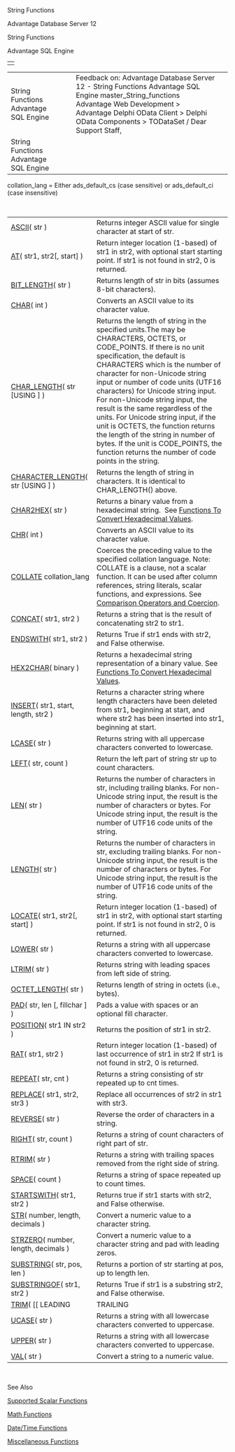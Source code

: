 String Functions




Advantage Database Server 12  

String Functions

Advantage SQL Engine

|  |
| --- |
|  |

|  |  |  |  |  |
| --- | --- | --- | --- | --- |
| String Functions  Advantage SQL Engine |  |  | Feedback on: Advantage Database Server 12 - String Functions Advantage SQL Engine master\_String\_functions Advantage Web Development > Advantage Delphi OData Client > Delphi OData Components > TODataSet / Dear Support Staff, |  |
| String Functions  Advantage SQL Engine |  |  |  |  |

collation\_lang = Either ads\_default\_cs (case sensitive) or ads\_default\_ci (case insensitive)

 

|  |  |
| --- | --- |
| [ASCII](master_ascii.htm)( str ) | Returns integer ASCII value for single character at start of str. |
| [AT](master_at.htm)( str1, str2[, start] ) | Return integer location (1-based) of str1 in str2, with optional start starting point.  If str1 is not found in str2, 0 is returned. |
| [BIT\_LENGTH](master_bit_length.htm)( str ) | Returns length of str in bits (assumes 8-bit characters). |
| [CHAR](master_char.htm)( int ) | Converts an ASCII value to its character value. |
| [CHAR\_LENGTH](master_char_length.htm)( str [USING <unit>] ) | Returns the length of string in the specified units.The <unit> may be CHARACTERS, OCTETS, or CODE\_POINTS. If there is no unit specification, the default is CHARACTERS which is the number of character for non-Unicode string input or number of code units (UTF16 characters) for Unicode string input. For non-Unicode string input, the result is the same regardless of the units. For Unicode string input, if the unit is OCTETS, the function returns the length of the string in number of bytes. If the unit is CODE\_POINTS, the function returns the number of code points in the string. |
| [CHARACTER\_LENGTH](master_char_length.htm)( str [USING <unit>] ) | Returns the length of string in characters. It is identical to CHAR\_LENGTH() above. |
| [CHAR2HEX](master_char2hex.htm)( str ) | Returns a binary value from a hexadecimal string.  See [Functions To Convert Hexadecimal Values](master_functions_to_convert_hexadecim.htm). |
| [CHR](master_chr.htm)( int ) | Converts an ASCII value to its character value. |
| [COLLATE](master_collate.htm) collation\_lang | Coerces the preceding value to the specified collation language. Note: COLLATE is a clause, not a scalar function. It can be used after column references, string literals, scalar functions, and expressions. See [Comparison Operators and Coercion](master_case_insensitive_field_type.htm#comparison_operators_and_coercion). |
| [CONCAT](master_concat.htm)( str1, str2 ) | Returns a string that is the result of concatenating str2 to str1. |
| [ENDSWITH](master_endswith.htm)( str1, str2 ) | Returns True if str1 ends with str2, and False otherwise. |
| [HEX2CHAR](master_hex2char.htm)( binary ) | Returns a hexadecimal string representation of a binary value. See [Functions To Convert Hexadecimal Values](master_functions_to_convert_hexadecim.htm). |
| [INSERT](master_insert_scalar.htm)( str1, start, length, str2 ) | Returns a character string where length characters have been deleted from str1, beginning at start, and where str2 has been inserted into str1, beginning at start. |
| [LCASE](master_lower.htm)( str ) | Returns string with all uppercase characters converted to lowercase. |
| [LEFT](master_left.htm)( str, count ) | Return the left part of string str up to count characters. |
| [LEN](master_len.htm)( str ) | Returns the number of characters in str, including trailing blanks. For non-Unicode string input, the result is the number of characters or bytes. For Unicode string input, the result is the number of UTF16 code units of the string. |
| [LENGTH](master_length.htm)( str ) | Returns the number of characters in str, excluding trailing blanks. For non-Unicode string input, the result is the number of characters or bytes. For Unicode string input, the result is the number of UTF16 code units of the string. |
| [LOCATE](master_at.htm)( str1, str2[, start] ) | Return integer location (1-based) of str1 in str2, with optional start starting point.  If str1 is not found in str2, 0 is returned. |
| [LOWER](master_lower.htm)( str ) | Returns a string with all uppercase characters converted to lowercase. |
| [LTRIM](master_ltrim.htm)( str ) | Returns string with leading spaces from <removed> left side of string. |
| [OCTET\_LENGTH](master_octet_length.htm)( str ) | Returns length of string in octets (i.e., bytes). |
| [PAD](master_pad.htm)( str, len [, fillchar ] ) | Pads a value with spaces or an optional fill character. |
| [POSITION](master_position.htm)( str1 IN str2 ) | Returns the position of str1 in str2. |
| [RAT](master_rat.htm)( str1, str2 ) | Return integer location (1-based) of last occurrence of str1 in str2  If str1 is not found in str2, 0 is returned. |
| [REPEAT](master_repeat.htm)( str, cnt ) | Returns a string consisting of str repeated up to cnt times. |
| [REPLACE](master_replace.htm)( str1, str2, str3 ) | Replace all occurrences of str2 in str1 with str3. |
| [REVERSE](master_reverse.htm)( str ) | Reverse the order of characters in a string. |
| [RIGHT](master_right.htm)( str, count ) | Returns a string of count characters of right part of str. |
| [RTRIM](master_rtrim.htm)( str ) | Returns a string with trailing spaces removed from the right side of string. |
| [SPACE](master_space.htm)( count ) | Returns a string of space repeated up to count times. |
| [STARTSWITH](master_startswith.htm)( str1, str2 ) | Returns true if str1 starts with str2, and False otherwise. |
| [STR](master_str.htm)( number, length, decimals ) | Convert a numeric value to a character string. |
| [STRZERO](master_strzero.htm)( number, length, decimals ) | Convert a numeric value to a character string and pad with leading zeros. |
| [SUBSTRING](master_substring.htm)( str, pos, len ) | Returns a portion of str starting at pos, up to length len. |
| [SUBSTRINGOF](master_substringof.htm)( str1, str2 ) | Returns True if str1 is a substring str2, and False otherwise. |
| [TRIM](master_trim.htm)( [[ LEADING | TRAILING | BOTH [ str1 ] FROM ] | [ str1 FROM ]] str2 ) | Returns a string that has trimmed leading or trailing (or both) occurrences of str1 from str2. Returns NULL if either str1 or str2 is NULL. See [TRIM](master_trim_sql_scalar.htm) for more information. |
| [UCASE](master_upper.htm)( str ) | Returns a string with all lowercase characters converted to uppercase. |
| [UPPER](master_upper.htm)( str ) | Returns a string with all lowercase characters converted to uppercase. |
| [VAL](master_val.htm)( str ) | Convert a string to a numeric value. |

 

See Also

[Supported Scalar Functions](master_supported_scalar_functions.htm)

[Math Functions](master_math_functions.htm)

[Date/Time Functions](master_date_time_functions.htm)

[Miscellaneous Functions](master_miscellaneous_functions.htm)